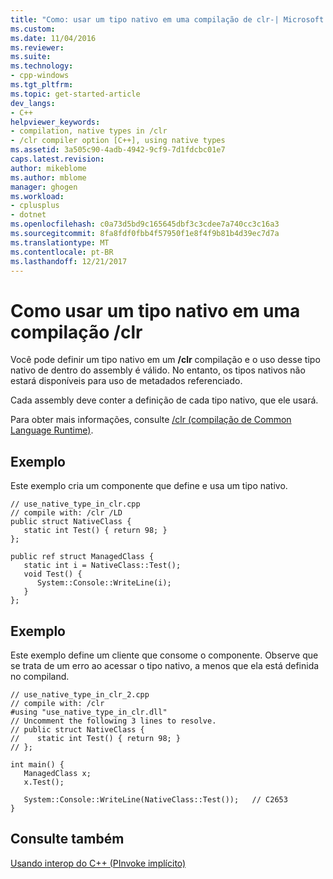 ```yaml
---
title: "Como: usar um tipo nativo em uma compilação de clr-| Microsoft Docs"
ms.custom: 
ms.date: 11/04/2016
ms.reviewer: 
ms.suite: 
ms.technology:
- cpp-windows
ms.tgt_pltfrm: 
ms.topic: get-started-article
dev_langs:
- C++
helpviewer_keywords:
- compilation, native types in /clr
- /clr compiler option [C++], using native types
ms.assetid: 3a505c90-4adb-4942-9cf9-7d1fdcbc01e7
caps.latest.revision: 
author: mikeblome
ms.author: mblome
manager: ghogen
ms.workload:
- cplusplus
- dotnet
ms.openlocfilehash: c0a73d5bd9c165645dbf3c3cdee7a740cc3c16a3
ms.sourcegitcommit: 8fa8fdf0fbb4f57950f1e8f4f9b81b4d39ec7d7a
ms.translationtype: MT
ms.contentlocale: pt-BR
ms.lasthandoff: 12/21/2017
---
```

# <a name="how-to-use-a-native-type-in-a-clr-compilation"></a>Como usar um tipo nativo em uma compilação /clr
Você pode definir um tipo nativo em um **/clr** compilação e o uso desse tipo nativo de dentro do assembly é válido. No entanto, os tipos nativos não estará disponíveis para uso de metadados referenciado.  
  
 Cada assembly deve conter a definição de cada tipo nativo, que ele usará.  
  
 Para obter mais informações, consulte [/clr (compilação de Common Language Runtime)](../build/reference/clr-common-language-runtime-compilation.md).  
  
## <a name="example"></a>Exemplo  
 Este exemplo cria um componente que define e usa um tipo nativo.  
  
```  
// use_native_type_in_clr.cpp  
// compile with: /clr /LD  
public struct NativeClass {  
   static int Test() { return 98; }  
};  
  
public ref struct ManagedClass {  
   static int i = NativeClass::Test();  
   void Test() {  
      System::Console::WriteLine(i);  
   }  
};  
```  
  
## <a name="example"></a>Exemplo  
 Este exemplo define um cliente que consome o componente. Observe que se trata de um erro ao acessar o tipo nativo, a menos que ela está definida no compiland.  
  
```  
// use_native_type_in_clr_2.cpp  
// compile with: /clr  
#using "use_native_type_in_clr.dll"  
// Uncomment the following 3 lines to resolve.  
// public struct NativeClass {  
//    static int Test() { return 98; }  
// };  
  
int main() {  
   ManagedClass x;  
   x.Test();  
  
   System::Console::WriteLine(NativeClass::Test());   // C2653  
}  
```  
  
## <a name="see-also"></a>Consulte também  
 [Usando interop do C++ (PInvoke implícito)](../dotnet/using-cpp-interop-implicit-pinvoke.md)